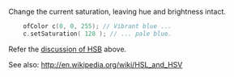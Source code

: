 Change the current saturation, leaving hue and brightness intact.

```cpp
    ofColor c(0, 0, 255); // Vibrant blue ...
    c.setSaturation( 128 ); // ... pale blue.
```

Refer the [discussion of HSB](#HSB) above.

See also: http://en.wikipedia.org/wiki/HSL_and_HSV
